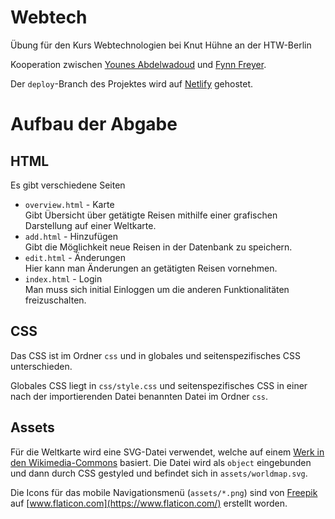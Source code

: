 # Webtech
Übung für den Kurs Webtechnologien bei Knut Hühne an der HTW-Berlin

Kooperation zwischen [Younes Abdelwadoud](https://github.com/Lechiffre2110) und [Fynn Freyer](https://github.com/FynnFreyer).

Der `deploy`-Branch des Projektes wird auf [Netlify](https://htw-berlin-webtech-freyer-abdelwadoud.netlify.app) gehostet.

# Aufbau der Abgabe

## HTML

Es gibt verschiedene Seiten
- `overview.html` - Karte  
    Gibt Übersicht über getätigte Reisen mithilfe einer grafischen Darstellung auf einer Weltkarte.
- `add.html` - Hinzufügen  
    Gibt die Möglichkeit neue Reisen in der Datenbank zu speichern.
- `edit.html` - Änderungen  
    Hier kann man Änderungen an getätigten Reisen vornehmen.  
- `index.html` - Login  
    Man muss sich initial Einloggen um die anderen Funktionalitäten freizuschalten.

## CSS

Das CSS ist im Ordner `css` und in globales 
und seitenspezifisches CSS unterschieden.

Globales CSS liegt in `css/style.css` und 
seitenspezifisches CSS in einer 
nach der importierenden Datei 
benannten Datei im Ordner `css`.


## Assets

Für die Weltkarte wird eine SVG-Datei verwendet, welche auf einem 
[Werk in den Wikimedia-Commons](https://commons.wikimedia.org/wiki/File:BlankMap-World.svg) basiert.
Die Datei wird als `object` eingebunden und dann durch CSS gestyled und befindet sich in `assets/worldmap.svg`.

Die Icons für das mobile Navigationsmenü (`assets/*.png`) sind von [Freepik](https://www.freepik.com/) auf [www.flaticon.com](https://www.flaticon.com/) erstellt worden.
